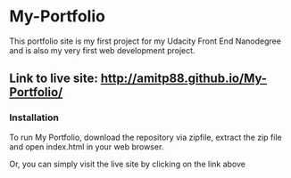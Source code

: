 # My-Portfolio
This portfolio site is my first project for my Udacity Front End Nanodegree and is also my very first web development project.

## Link to live site: http://amitp88.github.io/My-Portfolio/

### Installation
To run My Portfolio, download the repository via zipfile, extract the zip file and open index.html in your web browser.

Or, you can simply visit the live site by clicking on the link above
